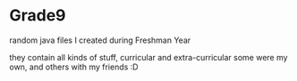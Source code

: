 # Grade9
random java files I created during Freshman Year 

they contain all kinds of stuff, curricular and extra-curricular
some were my own, and others with my friends :D
